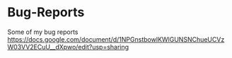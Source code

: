 # Bug-Reports
Some of my bug reports
https://docs.google.com/document/d/1NPGnstbowIKWlGUNSNChueUCVzW03VV2ECuU__dXpwo/edit?usp=sharing
